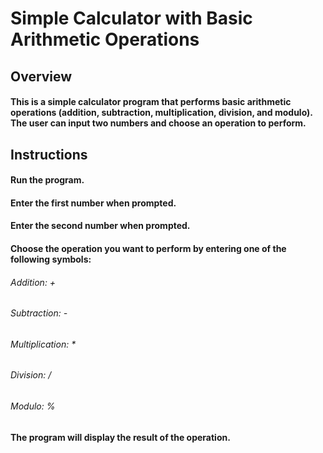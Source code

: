 # Simple Calculator with Basic Arithmetic Operations

## Overview

#### This is a simple calculator program that performs basic arithmetic operations (addition, subtraction, multiplication, division, and modulo). The user can input two numbers and choose an operation to perform.

## Instructions

#### Run the program.
#### Enter the first number when prompted.
#### Enter the second number when prompted.
#### Choose the operation you want to perform by entering one of the following symbols:
###### Addition: +
###### Subtraction: -
###### Multiplication: *
###### Division: /
###### Modulo: %

#### The program will display the result of the operation.
